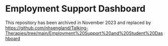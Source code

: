 # Employment Support Dashboard
This repository has been archived in November 2023 and replaced by https://github.com/nhsengland/Talking-Therapies/tree/main/Employment%20Support%20and%20Student%20Dashboard
